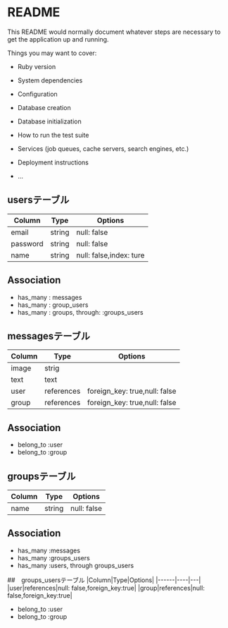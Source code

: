 # README

This README would normally document whatever steps are necessary to get the
application up and running.

Things you may want to cover:

* Ruby version

* System dependencies

* Configuration

* Database creation

* Database initialization

* How to run the test suite

* Services (job queues, cache servers, search engines, etc.)

* Deployment instructions

* ...

## usersテーブル
|Column|Type|Options|
|------|----|-------|
|email|string|null: false|
|password|string|null: false|
|name|string|null: false,index: ture|

## Association
- has_many : messages
- has_many : group_users
- has_many : groups, through: :groups_users



## messagesテーブル
|Column|Type|Options|
|------|----|-------|
|image|strig||
|text|text||
|user|references|foreign_key: true,null: false|
|group|references|foreign_key: true,null: false|

## Association
- belong_to :user
- belong_to :group

## groupsテーブル
|Column|Type|Options|
|------|----|---|
|name|string|null: false|
## Association
- has_many :messages
- has_many :groups_users
- has_many :users, through groups_users

##　groups_usersテーブル
|Column|Type|Options|
|------|----|---|
|user|references|null: false,foreign_key:true|
|group|references|null: false,foreign_key:true|

- belong_to :user
- belong_to :group
